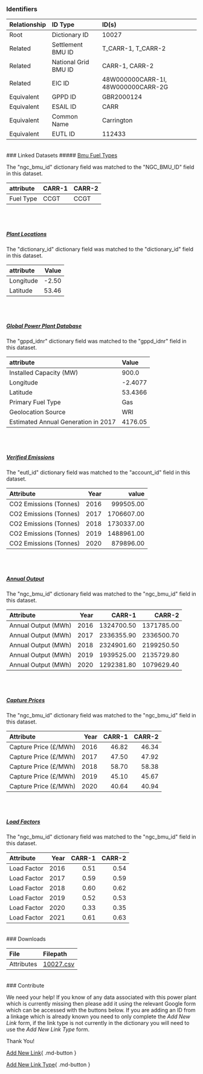 ### Identifiers

| Relationship   | ID Type              | ID(s)                              |
|:---------------|:---------------------|:-----------------------------------|
| Root           | Dictionary ID        | 10027                              |
| Related        | Settlement BMU ID    | T_CARR-1, T_CARR-2                 |
| Related        | National Grid BMU ID | CARR-1, CARR-2                     |
| Related        | EIC ID               | 48W000000CARR-1I, 48W000000CARR-2G |
| Equivalent     | GPPD ID              | GBR2000124                         |
| Equivalent     | ESAIL ID             | CARR                               |
| Equivalent     | Common Name          | Carrington                         |
| Equivalent     | EUTL ID              | 112433                             |

<br>
### Linked Datasets
##### <a href="https://osuked.github.io/Power-Station-Dictionary/datasets/bmu-fuel-types">Bmu Fuel Types</a>



The "ngc_bmu_id" dictionary field was matched to the "NGC_BMU_ID" field in this dataset.

| attribute   | CARR-1   | CARR-2   |
|:------------|:---------|:---------|
| Fuel Type   | CCGT     | CCGT     |

<br><br>
##### <a href="https://osuked.github.io/Power-Station-Dictionary/datasets/plant-locations">Plant Locations</a>



The "dictionary_id" dictionary field was matched to the "dictionary_id" field in this dataset.

| attribute   |   Value |
|:------------|--------:|
| Longitude   |   -2.50 |
| Latitude    |   53.46 |

<br><br>
##### <a href="https://osuked.github.io/Power-Station-Dictionary/datasets/global-power-plant-database">Global Power Plant Database</a>



The "gppd_idnr" dictionary field was matched to the "gppd_idnr" field in this dataset.

| attribute                           | Value   |
|:------------------------------------|:--------|
| Installed Capacity (MW)             | 900.0   |
| Longitude                           | -2.4077 |
| Latitude                            | 53.4366 |
| Primary Fuel Type                   | Gas     |
| Geolocation Source                  | WRI     |
| Estimated Annual Generation in 2017 | 4176.05 |

<br><br>
##### <a href="https://osuked.github.io/Power-Station-Dictionary/datasets/verified-emissions">Verified Emissions</a>



The "eutl_id" dictionary field was matched to the "account_id" field in this dataset.

| Attribute              |   Year |      value |
|:-----------------------|-------:|-----------:|
| CO2 Emissions (Tonnes) |   2016 |  999505.00 |
| CO2 Emissions (Tonnes) |   2017 | 1706607.00 |
| CO2 Emissions (Tonnes) |   2018 | 1730337.00 |
| CO2 Emissions (Tonnes) |   2019 | 1488961.00 |
| CO2 Emissions (Tonnes) |   2020 |  879896.00 |

<br><br>
##### <a href="https://osuked.github.io/Power-Station-Dictionary/datasets/annual-output">Annual Output</a>



The "ngc_bmu_id" dictionary field was matched to the "ngc_bmu_id" field in this dataset.

| Attribute           |   Year |     CARR-1 |     CARR-2 |
|:--------------------|-------:|-----------:|-----------:|
| Annual Output (MWh) |   2016 | 1324700.50 | 1371785.00 |
| Annual Output (MWh) |   2017 | 2336355.90 | 2336500.70 |
| Annual Output (MWh) |   2018 | 2324901.60 | 2199250.50 |
| Annual Output (MWh) |   2019 | 1939525.00 | 2135729.80 |
| Annual Output (MWh) |   2020 | 1292381.80 | 1079629.40 |

<br><br>
##### <a href="https://osuked.github.io/Power-Station-Dictionary/datasets/capture-prices">Capture Prices</a>



The "ngc_bmu_id" dictionary field was matched to the "ngc_bmu_id" field in this dataset.

| Attribute             |   Year |   CARR-1 |   CARR-2 |
|:----------------------|-------:|---------:|---------:|
| Capture Price (£/MWh) |   2016 |    46.82 |    46.34 |
| Capture Price (£/MWh) |   2017 |    47.50 |    47.92 |
| Capture Price (£/MWh) |   2018 |    58.70 |    58.38 |
| Capture Price (£/MWh) |   2019 |    45.10 |    45.67 |
| Capture Price (£/MWh) |   2020 |    40.64 |    40.94 |

<br><br>
##### <a href="https://osuked.github.io/Power-Station-Dictionary/datasets/load-factors">Load Factors</a>



The "ngc_bmu_id" dictionary field was matched to the "ngc_bmu_id" field in this dataset.

| Attribute   |   Year |   CARR-1 |   CARR-2 |
|:------------|-------:|---------:|---------:|
| Load Factor |   2016 |     0.51 |     0.54 |
| Load Factor |   2017 |     0.59 |     0.59 |
| Load Factor |   2018 |     0.60 |     0.62 |
| Load Factor |   2019 |     0.52 |     0.53 |
| Load Factor |   2020 |     0.33 |     0.35 |
| Load Factor |   2021 |     0.61 |     0.63 |


<br>
### Downloads


| File       | Filepath                                                                              |
|:-----------|:--------------------------------------------------------------------------------------|
| Attributes | [10027.csv](https://osuked.github.io/Power-Station-Dictionary/object_attrs/10027.csv) |


<br>
### Contribute

We need your help! If you know of any data associated with this power plant which is currently missing then please add it using the relevant Google form which can be accessed with the buttons below.  If you are adding an ID from a linkage which is already known you need to only complete the *Add New Link* form, if the link type is not currently in the dictionary you will need to use the *Add New Link Type* form.

Thank You!

[Add New Link](https://docs.google.com/forms/d/e/1FAIpQLSc5jRsQ7NgiLLXbwo9PUdwTQyuqbRwThltG56-o6NVSe7E_nw/viewform?usp=pp_url&entry.251912331=10027){ .md-button }

[Add New Link Type](https://docs.google.com/forms/d/e/1FAIpQLSdQfLmfOR0Vw4Z7gDQAIhBbqIifd1RuSFPKmDQpROhOqjo7ew/viewform?usp=pp_url&entry.2141539628=10027){ .md-button }